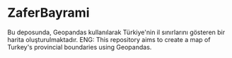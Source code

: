 # ZaferBayrami
Bu deposunda, Geopandas kullanılarak Türkiye'nin il sınırlarını gösteren bir harita oluşturulmaktadır. ENG: This repository aims to create a map of Turkey's provincial boundaries using Geopandas.

